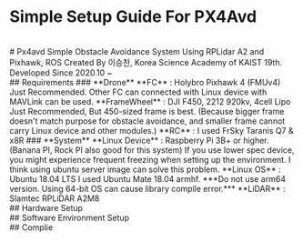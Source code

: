Simple Setup Guide For PX4Avd
=================
</br>
# Px4avd
Simple Obstacle Avoidance System Using RPLidar A2 and Pixhawk, ROS  
Created By 이승찬, Korea Science Academy of KAIST 19th.  
Developed Since 2020.10 ~  
</br>
## Requirements   
### **Drone**  
**FC** : Holybro Pixhawk 4 (FMUv4)  
Just Recommended. Other FC can connected with Linux device with MAVLink can be used.  
**FrameWheel** : DJI F450, 2212 920kv, 4cell Lipo  
Just Recommended, But 450-sized frame is best.  
(Because bigger frame doesn't match purpose for obstacle avoidance, and smaller frame cannot carry Linux device and other modules.)  
**RC** : I used FrSky Taranis Q7 & x8R  
### **System**  
**Linux Device** : Raspberry Pi 3B+ or higher. (Banana PI, Rock PI also good for this system)  
If you  use lower spec device, you might experience frequent freezing when setting up the environment.  
I think using ubuntu server image can solve this problem.  
**Linux OS** : Ubuntu 18.04 LTS  
I used Ubuntu Mate 18.04 armhf. ***Do not use arm64 version. Using 64-bit OS can cause library compile error.***  
**LiDAR** : Slamtec RPLiDAR A2M8  
</br>
## Hardware Setup
</br>
## Software Environment Setup
</br>
## Complie
